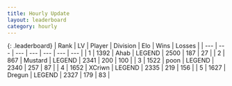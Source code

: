 ```yaml
---
title: Hourly Update
layout: leaderboard
category: hourly
---
```


{: .leaderboard}
| Rank | LV | Player | Division | Elo | Wins | Losses |
| --- | --- | --- | --- | --- | --- | --- |
| <span data-change="0">1</span> | 1392 | <span title="ID: 402846">Ahab</span> | LEGEND | <span data-change="0">2500</span> | <span data-change="0">187</span> | <span data-change="0">27</span> |
| <span data-change="0">2</span> | 867 | <span title="ID: 611082">Mustard</span> | LEGEND | <span data-change="0">2341</span> | <span data-change="0">200</span> | <span data-change="0">100</span> |
| <span data-change="0">3</span> | 1522 | <span title="ID: 540690">poon</span> | LEGEND | <span data-change="0">2340</span> | <span data-change="0">257</span> | <span data-change="0">87</span> |
| <span data-change="0">4</span> | 1652 | <span title="ID: 448883">XCriwn</span> | LEGEND | <span data-change="0">2335</span> | <span data-change="0">219</span> | <span data-change="0">156</span> |
| <span data-change="0">5</span> | 1627 | <span title="ID: 337810">Dregun</span> | LEGEND | <span data-change="0">2327</span> | <span data-change="0">179</span> | <span data-change="0">83</span> |